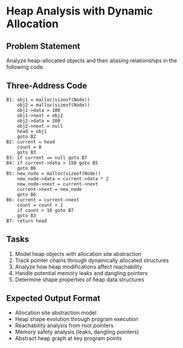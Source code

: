 # Heap Analysis with Dynamic Allocation

## Problem Statement
Analyze heap-allocated objects and their aliasing relationships in the following code.

## Three-Address Code
```
B1: obj1 = malloc(sizeof(Node))
    obj2 = malloc(sizeof(Node))
    obj1->data = 100
    obj1->next = obj2
    obj2->data = 200
    obj2->next = null
    head = obj1
    goto B2
B2: current = head
    count = 0
    goto B3
B3: if current == null goto B7
B4: if current->data > 150 goto B5
    goto B6
B5: new_node = malloc(sizeof(Node))
    new_node->data = current->data * 2
    new_node->next = current->next
    current->next = new_node
    goto B6
B6: current = current->next
    count = count + 1
    if count > 10 goto B7
    goto B3
B7: return head
```

## Tasks
1. Model heap objects with allocation site abstraction
2. Track pointer chains through dynamically allocated structures
3. Analyze how heap modifications affect reachability
4. Handle potential memory leaks and dangling pointers
5. Determine shape properties of heap data structures

## Expected Output Format
- Allocation site abstraction model
- Heap shape evolution through program execution
- Reachability analysis from root pointers
- Memory safety analysis (leaks, dangling pointers)
- Abstract heap graph at key program points